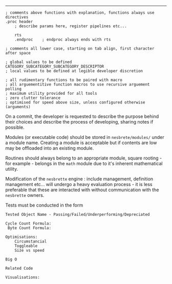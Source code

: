 ***

```
; comments above functions with explanation, functions always use directives
.proc header
	; describe params here, register pipelines etc...

	rts
	.endproc	; endproc always ends with rts

; comments all lower case, starting on tab align, first character after space

; global values to be defined CATEGORY_SUBCATEGORY_SUBCATEGORY_DESCRIPTOR
; local values to be defined at legible developer discretion

; all rudimentary functions to be paired with macro
; all arguementitive function macros to use recursive arguement polling
; maximum utility provided for all tools
; zero clutter tolerance
; optimised for speed above size, unless configured otherwise (arguments)
```

On a commit, the developer is requested to describe the purpose behind their choices and describe the process of developing, sharing notes if possible.

Modules (or executable code) should be stored in `nesbrete/modules/` under a module name. Creating a module is acceptable but if contents are low may be offloaded into an existing module.

Routines should always belong to an appropriate module, square rooting - for example - belongs in the `math` module due to it's inherent mathematical utility.

Modification of the `nesbrette` engine : include management, definition management etc... will undergo a heavy evaluation process - it is less preferable that these are interacted with without communication with the `nesbrette` owners.

Tests must be conducted in the form
```
Tested Object Name - Passing/Failed/Underperforming/Depreciated

Cycle Count Formula:
 Byte Count Formula:

Optimisations:
	Circumstancial
	Toggleable
	Size vs speed

Big O

Related Code

Visualisations:
```